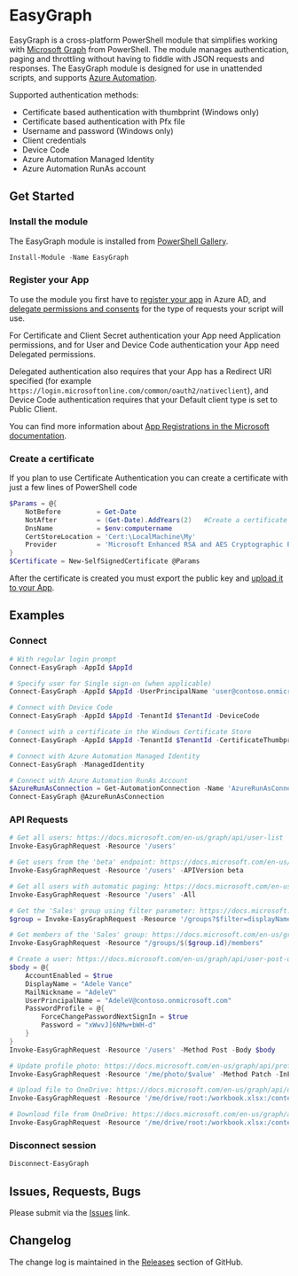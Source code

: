 # EasyGraph

EasyGraph is a cross-platform PowerShell module that simplifies working with [Microsoft Graph](https://docs.microsoft.com/en-us/graph/) from PowerShell. The module manages authentication, paging and throttling without having to fiddle with JSON requests and responses.
The EasyGraph module is designed for use in unattended scripts, and supports [Azure Automation](https://azure.microsoft.com/en-us/services/automation/).

Supported authentication methods:

* Certificate based authentication with thumbprint (Windows only)
* Certificate based authentication with Pfx file
* Username and password (Windows only)
* Client credentials
* Device Code
* Azure Automation Managed Identity
* Azure Automation RunAs account

## Get Started

### Install the module

The EasyGraph module is installed from [PowerShell Gallery](https://www.powershellgallery.com/packages/EasyGraph).

```powershell
Install-Module -Name EasyGraph
```

### Register your App

To use the module you first have to [register your app](https://docs.microsoft.com/en-us/graph/auth-register-app-v2) in Azure AD, and [delegate permissions and consents](https://docs.microsoft.com/en-us/azure/active-directory/develop/v2-permissions-and-consent) for the type of requests your script will use.

For Certificate and Client Secret authentication your App need Application permissions, and for User and Device Code authentication your App need Delegated permissions.

Delegated authentication also requires that your App has a Redirect URI specified (for example `https://login.microsoftonline.com/common/oauth2/nativeclient`), and Device Code authentication requires that your Default client type is set to Public Client.

You can find more information about [App Registrations in the Microsoft documentation](https://docs.microsoft.com/en-us/azure/active-directory/develop/scenario-desktop-app-registration).

### Create a certificate

If you plan to use Certificate Authentication you can create a certificate with just a few lines of PowerShell code

```powershell
$Params = @{
    NotBefore         = Get-Date
    NotAfter          = (Get-Date).AddYears(2)   #Create a certificate with two years validity
    DnsName           = $env:computername
    CertStoreLocation = 'Cert:\LocalMachine\My'
    Provider          = 'Microsoft Enhanced RSA and AES Cryptographic Provider'
}
$Certificate = New-SelfSignedCertificate @Params
```

After the certificate is created you must export the public key and [upload it to your App](https://docs.microsoft.com/en-us/azure/active-directory/develop/howto-create-service-principal-portal#upload-a-certificate-or-create-a-secret-for-signing-in).

## Examples

### Connect

```powershell
# With regular login prompt
Connect-EasyGraph -AppId $AppId
```

```powershell
# Specify user for Single sign-on (when applicable)
Connect-EasyGraph -AppId $AppId -UserPrincipalName 'user@contoso.onmicrosoft.com'
```

```powershell
# Connect with Device Code
Connect-EasyGraph -AppId $AppId -TenantId $TenantId -DeviceCode
```

```powershell
# Connect with a certificate in the Windows Certificate Store
Connect-EasyGraph -AppId $AppId -TenantId $TenantId -CertificateThumbprint $Certificate.Thumbprint
```

```powershell
# Connect with Azure Automation Managed Identity
Connect-EasyGraph -ManagedIdentity
```

```powershell
# Connect with Azure Automation RunAs Account
$AzureRunAsConnection = Get-AutomationConnection -Name 'AzureRunAsConnection'
Connect-EasyGraph @AzureRunAsConnection
```

### API Requests

```powershell
# Get all users: https://docs.microsoft.com/en-us/graph/api/user-list
Invoke-EasyGraphRequest -Resource '/users'
```

```powershell
# Get users from the 'beta' endpoint: https://docs.microsoft.com/en-us/graph/use-the-api#version
Invoke-EasyGraphRequest -Resource '/users' -APIVersion beta
```

```powershell
# Get all users with automatic paging: https://docs.microsoft.com/en-us/graph/paging
Invoke-EasyGraphRequest -Resource '/users' -All
```

```powershell
# Get the 'Sales' group using filter parameter: https://docs.microsoft.com/en-us/graph/query-parameters
$group = Invoke-EasyGraphRequest -Resource '/groups?$filter=displayName eq ''Sales'''
```

```powershell
# Get members of the 'Sales' group: https://docs.microsoft.com/en-us/graph/api/group-list-members
Invoke-EasyGraphRequest -Resource "/groups/$($group.id)/members"
```

```powershell
# Create a user: https://docs.microsoft.com/en-us/graph/api/user-post-users
$body = @{
    AccountEnabled = $true
    DisplayName = "Adele Vance"
    MailNickname = "AdeleV"
    UserPrincipalName = "AdeleV@contoso.onmicrosoft.com"
    PasswordProfile = @{
        ForceChangePasswordNextSignIn = $true
        Password = "xWwvJ]6NMw+bWH-d"
    }
}
Invoke-EasyGraphRequest -Resource '/users' -Method Post -Body $body
```

```powershell
# Update profile photo: https://docs.microsoft.com/en-us/graph/api/profilephoto-update
Invoke-EasyGraphRequest -Resource '/me/photo/$value' -Method Patch -InFile .\photo.jpg -ContentType 'image/jpeg'
```

```powershell
# Upload file to OneDrive: https://docs.microsoft.com/en-us/graph/api/driveitem-put-content
Invoke-EasyGraphRequest -Resource '/me/drive/root:/workbook.xlsx:/content' -Method Put -InFile .\workbook.xlsx -ContentType 'application/octet-stream'
```

```powershell
# Download file from OneDrive: https://docs.microsoft.com/en-us/graph/api/driveitem-get-content
Invoke-EasyGraphRequest -Resource '/me/drive/root:/workbook.xlsx:/content' -OutFile .\workbook.xlsx
```

### Disconnect session

```powershell
Disconnect-EasyGraph
```

## Issues, Requests, Bugs

Please submit via the [Issues](https://github.com/andlin03/EasyGraph/issues) link.

## Changelog

The change log is maintained in the [Releases](https://github.com/andlin03/EasyGraph/releases) section of GitHub.

